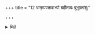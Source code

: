+++
title = "12 भ्रातृव्यवतादाभ्यो ग्रहीतव्यः बुभूषतांशुः"

+++

<details><summary>थिते</summary>

भ्रातृव्यवतादाभ्यो ग्रहीतव्यः । बुभूषतांशुः १२
</details>
